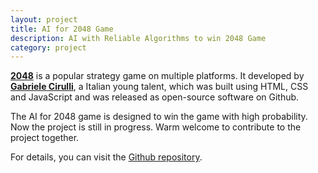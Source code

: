 ```yaml
---
layout: project
title: AI for 2048 Game
description: AI with Reliable Algorithms to win 2048 Game
category: project
---
```

[**2048**](http://gabrielecirulli.github.io/2048/) is a popular strategy game on multiple platforms. It developed by [**Gabriele Cirulli**](http://blog.zhouao.tk/blog/**http://gabrielecirulli.com/**), a Italian young talent, which was built using HTML, CSS and JavaScript and was released as open-source software on Github.

The AI for 2048 game is designed to win the game with high probability. Now the project is still in progress. Warm welcome to contribute to the project together.

For details, you can visit the [Github repository](https://github.com/Zhou-Ao/2048AI/).
